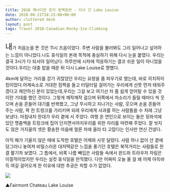 ```yaml
---
title: 2018 캐나디안 로키 빙벽등반 - 다시 간 Lake Louise
date: 2018-08-21T18:23:08+00:00
author: cluttered desk
layout: post
tags: Travel 2018-Canadian-Rocky-Ice-Climbing
---
```


<span style="font-size:24px;">내</span>가 처음눈을 뜬 것은 11시 즈음이었다. 주변 사람을 불러봐도 그리 일어나고 싶어하는 느낌이 아니었다.나도 휴식일의 본래 목적에 충실하기 위해 다시 눈을 붙였다. 우리는 결국 3시가 다 되서야 일어났다. 하루만에 시차에 적응하기는 결코 쉬운 일이 아니었을 것이다.우리는 대충 밥을 때운 뒤 다시 Lake Louise로 향했다. 

4km에 달하는 거리를 걷기 귀찮았던 우리는 요령을 좀 피우기로 했는데, 바로 히치하이킹이었다.어제숙소로 거대한 짐짝을 들고 터덜터덜 걸어가는 우리에게 선뜻 먼저 태워주겠다고 제안하신 분이 있었는데,우리는 그걸 보고 여기선 차 좀 쉽게 얻어탈 수 있을 것이란 기대를 했던 것이다. 그렇게 깨작깨작 걸으며 뒤쪽에서 차소리가 들릴 때마다 씩 웃으며 손을 흔들어 대기를 반복했고, 그냥 무시하고 지나가는 사람, 웃으며 손을 흔들어 주는 사람, 꽉 찬 트렁크를 가리키며 되레 우리에게 사과를 하는 사람들을 수 차례 그냥 보냈다. 마침내차 한대가 우리 곁에 서 주었다. 여행 온 연인으로 보이는 둘은 뒷좌석에 있던 명춤백을 트렁크에 집어 던지면서까지우리를 위한 자리를 마련해 주었다. 잘 씻지도 않은 거지꼴의 셋은 황송한 마음에 얼른 차에 올라 타 고맙다는 인사만 연신 건넸다. 

아직 해가 기울지 않은 때에 도착한 호텔은 어제와 사뭇 달랐다. 사람 하나 없이 산 곁에 덩그러니 놓여져 비밀스러운 대저택같은 느낌을 풍기던 호텔은 북적거리는 사람들로 한결 활기차 보였다. 그 틈에서, 비록 나름 빼입은 사람들 속에서 윈드와 트라우저 차림은 이질적이었지만 우리는 실컷 휴식일을 만끽했다. 다만 어짜피 오늘 올 걸 왜 어제 아득바득 여길 걸어오게 한 이유에 대한 추궁은 피할 수가 없었다.

![](https://farm2.staticflickr.com/1890/44124360172_8c601712d4_h.jpg)

▲Fairmont Chateau Lake Louise
